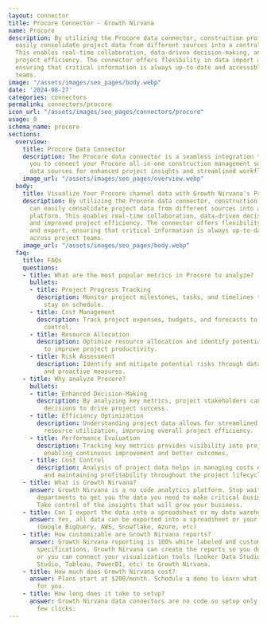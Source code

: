 ```yaml
---
layout: connector
title: Procore Connector - Growth Nirvana
name: Procore
description: By utilizing the Procore data connector, construction professionals can
  easily consolidate project data from different sources into a centralized platform.
  This enables real-time collaboration, data-driven decision-making, and improved
  project efficiency. The connector offers flexibility in data import and export,
  ensuring that critical information is always up-to-date and accessible across project
  teams.
image: "/assets/images/seo_pages/body.webp"
date: '2024-08-27'
categories: connectors
permalink: connectors/procore
icon_url: "/assets/images/seo_pages/connectors/procore"
usage: 0
schema_name: procore
sections:
  overview:
    title: Procore Data Connector
    description: The Procore data connector is a seamless integration tool that allows
      you to connect your Procore all-in-one construction management software to various
      data sources for enhanced project insights and streamlined workflows.
    image_url: "/assets/images/seo_pages/overview.webp"
  body:
    title: Visualize Your Procore channel data with Growth Nirvana's Procore Connector
    description: By utilizing the Procore data connector, construction professionals
      can easily consolidate project data from different sources into a centralized
      platform. This enables real-time collaboration, data-driven decision-making,
      and improved project efficiency. The connector offers flexibility in data import
      and export, ensuring that critical information is always up-to-date and accessible
      across project teams.
    image_url: "/assets/images/seo_pages/body.webp"
  faq:
    title: FAQs
    questions:
    - title: What are the most popular metrics in Procore to analyze?
      bullets:
      - title: Project Progress Tracking
        description: Monitor project milestones, tasks, and timelines to ensure projects
          stay on schedule.
      - title: Cost Management
        description: Track project expenses, budgets, and forecasts to maintain financial
          control.
      - title: Resource Allocation
        description: Optimize resource allocation and identify potential bottlenecks
          to improve project productivity.
      - title: Risk Assessment
        description: Identify and mitigate potential risks through data-driven insights
          and proactive measures.
    - title: Why analyze Procore?
      bullets:
      - title: Enhanced Decision-Making
        description: By analyzing key metrics, project stakeholders can make informed
          decisions to drive project success.
      - title: Efficiency Optimization
        description: Understanding project data allows for streamlined processes and
          resource utilization, improving overall project efficiency.
      - title: Performance Evaluation
        description: Tracking key metrics provides visibility into project performance,
          enabling continuous improvement and better outcomes.
      - title: Cost Control
        description: Analysis of project data helps in managing costs effectively
          and maintaining profitability throughout the project lifecycle.
    - title: What is Growth Nirvana?
      answer: Growth Nirvana is a no code analytics platform. Stop waiting for other
        departments to get you the data you need to make critical business decisions.
        Take control of the insights that will grow your business.
    - title: Can I export the data into a spreadsheet or my data warehouse?
      answer: Yes, all data can be exported into a spreadsheet or your data warehouse
        (Google BigQuery, AWS, Snowflake, Azure, etc)
    - title: How customizable are Growth Nirvana reports?
      answer: Growth Nirvana reporting is 100% white labeled and customized to your
        specifications. Growth Nirvana can create the reports so you don’t have to
        or you can connect your visualization tools (Looker Data Studio/Google Data
        Studio, Tableau, PowerBI, etc) to Growth Nirvana.
    - title: How much does Growth Nirvana cost?
      answer: Plans start at $200/month. Schedule a demo to learn what plan is best
        for you.
    - title: How long does it take to setup?
      answer: Growth Nirvana data connectors are no code so setup only requires a
        few clicks.
---
```

